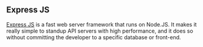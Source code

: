 ## Express JS

[Express JS](http://expressjs.com) is a fast web server framework that runs on Node.JS. It makes it really simple to standup API servers
with high performance, and it does so without committing the developer to a specific database or front-end. 